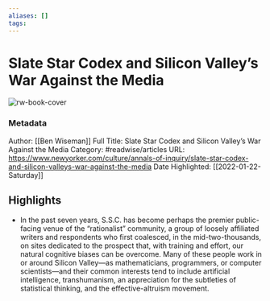 ```yaml
---
aliases: []
tags:
---
```

# Slate Star Codex and Silicon Valley’s War Against the Media

![rw-book-cover](https://readwise-assets.s3.amazonaws.com/static/images/article4.6bc1851654a0.png)
### Metadata
Author: [[Ben Wiseman]]
Full Title: Slate Star Codex and Silicon Valley’s War Against the Media
Category: #readwise/articles
URL: https://www.newyorker.com/culture/annals-of-inquiry/slate-star-codex-and-silicon-valleys-war-against-the-media
Date Highlighted: [[2022-01-22-Saturday]]

## Highlights
- In the past seven years, S.S.C. has become perhaps the premier public-facing venue of the “rationalist” community, a group of loosely affiliated writers and respondents who first coalesced, in the mid-two-thousands, on sites dedicated to the prospect that, with training and effort, our natural cognitive biases can be overcome. Many of these people work in or around Silicon Valley—as mathematicians, programmers, or computer scientists—and their common interests tend to include artificial intelligence, transhumanism, an appreciation for the subtleties of statistical thinking, and the effective-altruism movement.
